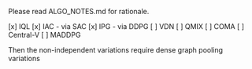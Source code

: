 Please read ALGO_NOTES.md for rationale. 

[x] IQL
[x] IAC - via SAC
[x] IPG - via DDPG
[ ] VDN
[ ] QMIX
[ ] COMA
[ ] Central-V
[ ] MADDPG

Then the non-independent variations require dense graph pooling variations